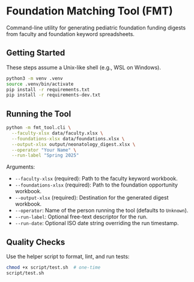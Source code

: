 # Foundation Matching Tool (FMT)

Command-line utility for generating pediatric foundation funding digests from faculty and foundation keyword spreadsheets.

## Getting Started

These steps assume a Unix-like shell (e.g., WSL on Windows).

```bash
python3 -m venv .venv
source .venv/bin/activate
pip install -r requirements.txt
pip install -r requirements-dev.txt
```

## Running the Tool

```bash
python -m fmt_tool.cli \
  --faculty-xlsx data/faculty.xlsx \
  --foundations-xlsx data/foundations.xlsx \
  --output-xlsx output/neonatology_digest.xlsx \
  --operator "Your Name" \
  --run-label "Spring 2025"
```

Arguments:

- `--faculty-xlsx` (required): Path to the faculty keyword workbook.
- `--foundations-xlsx` (required): Path to the foundation opportunity workbook.
- `--output-xlsx` (required): Destination for the generated digest workbook.
- `--operator`: Name of the person running the tool (defaults to `Unknown`).
- `--run-label`: Optional free-text descriptor for the run.
- `--run-date`: Optional ISO date string overriding the run timestamp.

## Quality Checks

Use the helper script to format, lint, and run tests:

```bash
chmod +x script/test.sh  # one-time
script/test.sh
```

